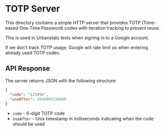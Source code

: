 # TOTP Server

This directory contains a simple HTTP server that provides TOTP (Time-based One-Time Password) codes with iteration tracking to prevent reuse.

This is used in Urbanstats tests when signing in to a Google account.

If we don't track TOTP usage, Google will rate limit us when entering already used TOTP codes.

## API Response

The server returns JSON with the following structure:

```json
{
  "code": "123456",
  "useAfter": 1640995230000
}
```

- `code` - 6-digit TOTP code
- `useAfter` - Unix timestamp in milliseconds indicating when the code should be used
